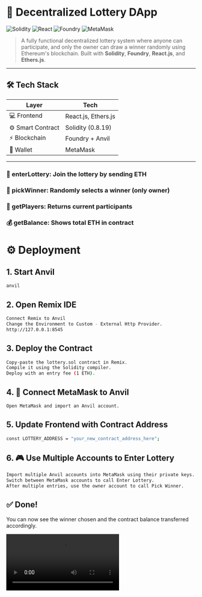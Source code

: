 # 🎲 Decentralized Lottery DApp

![Solidity](https://img.shields.io/badge/Solidity-^0.8.19-brightgreen)
![React](https://img.shields.io/badge/Frontend-React-blue)
![Foundry](https://img.shields.io/badge/Blockchain-Foundry-purple)
![MetaMask](https://img.shields.io/badge/Web3-MetaMask-orange)

> A fully functional decentralized lottery system where anyone can participate, and only the owner can draw a winner randomly using Ethereum's blockchain. Built with **Solidity**, **Foundry**, **React.js**, and **Ethers.js**.

---

## 🛠️ Tech Stack

| Layer             | Tech                         |
|-------------------|------------------------------|
| 💻 Frontend       | React.js, Ethers.js          |
| ⚙️ Smart Contract | Solidity (0.8.19)            |
| ⚡ Blockchain     | Foundry + Anvil              |
| 🔐 Wallet         | MetaMask                     |

---


### 🧑 enterLottery: Join the lottery by sending ETH
### 👑 pickWinner: Randomly selects a winner (only owner)
### 👥 getPlayers: Returns current participants
### 💰 getBalance: Shows total ETH in contract

# ⚙️ Deployment
## 1. Start Anvil
```bash
anvil
```
## 2. Open Remix IDE
```bash
Connect Remix to Anvil
Change the Environment to Custom - External Http Provider.
http://127.0.0.1:8545
```
## 3. Deploy the Contract
```bash
Copy-paste the lottery.sol contract in Remix.
Compile it using the Solidity compiler.
Deploy with an entry fee (1 ETH).
```
## 4. 🦊 Connect MetaMask to Anvil
```bash
Open MetaMask and import an Anvil account.
```
## 5. Update Frontend with Contract Address
```bash
const LOTTERY_ADDRESS = "your_new_contract_address_here";
```
## 6. 🎮 Use Multiple Accounts to Enter Lottery
```bash
Import multiple Anvil accounts into MetaMask using their private keys.
Switch between MetaMask accounts to call Enter Lottery.
After multiple entries, use the owner account to call Pick Winner.
```
## ✅ Done!
You can now see the winner chosen and the contract balance transferred accordingly.

![Video Demo](https://github.com/vikasrai11/Lottery-DApp/blob/61fa1cec1e3fc9355379dc235960c4a8c8ef76c6/lottery.mp4)
